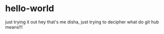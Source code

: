 # hello-world
just trying it out
hey that's me disha, just trying to decipher what do git hub means!!!

